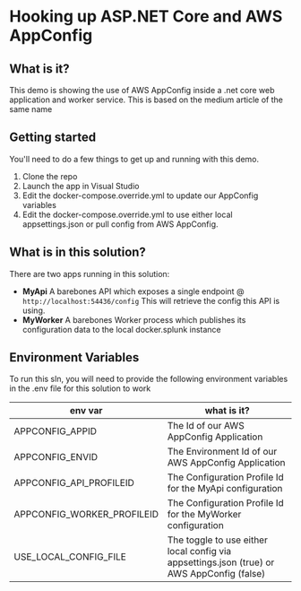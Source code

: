 # Hooking up ASP.NET Core and AWS AppConfig

## What is it?
This demo is showing the use of AWS AppConfig inside a .net core web application and worker service.  This is based on the medium article of the same name


## Getting started

You'll need to do a few things to get up and running with this demo.

1. Clone the repo
1. Launch the app in Visual Studio
1. Edit the docker-compose.override.yml to update our AppConfig variables
1. Edit the docker-compose.override.yml to use either local appsettings.json or pull config from AWS AppConfig.


## What is in this solution?

There are two apps running in this solution:
- **MyApi**  A barebones API which exposes a single endpoint @ ``` http://localhost:54436/config ```  This will retrieve the config this API is using.
- **MyWorker** A barebones Worker process which publishes its configuration data to the local docker.splunk instance

## Environment Variables
To run this sln, you will need to provide the following environment variables in the .env file for this solution to work

| env var | what is it? |
| --------| ----------- |
| APPCONFIG_APPID | The Id of our AWS AppConfig Application |
| APPCONFIG_ENVID | The Environment Id of our AWS AppConfig Application |
| APPCONFIG_API_PROFILEID | The Configuration Profile Id for the MyApi configuration  |
| APPCONFIG_WORKER_PROFILEID | The Configuration Profile Id for the MyWorker configuration |
| USE_LOCAL_CONFIG_FILE | The toggle to use either local config via appsettings.json (true) or AWS AppConfig (false) |